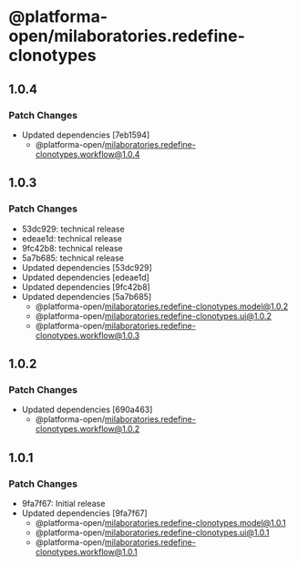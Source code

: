 # @platforma-open/milaboratories.redefine-clonotypes

## 1.0.4

### Patch Changes

- Updated dependencies [7eb1594]
  - @platforma-open/milaboratories.redefine-clonotypes.workflow@1.0.4

## 1.0.3

### Patch Changes

- 53dc929: technical release
- edeae1d: technical release
- 9fc42b8: technical release
- 5a7b685: technical release
- Updated dependencies [53dc929]
- Updated dependencies [edeae1d]
- Updated dependencies [9fc42b8]
- Updated dependencies [5a7b685]
  - @platforma-open/milaboratories.redefine-clonotypes.model@1.0.2
  - @platforma-open/milaboratories.redefine-clonotypes.ui@1.0.2
  - @platforma-open/milaboratories.redefine-clonotypes.workflow@1.0.3

## 1.0.2

### Patch Changes

- Updated dependencies [690a463]
  - @platforma-open/milaboratories.redefine-clonotypes.workflow@1.0.2

## 1.0.1

### Patch Changes

- 9fa7f67: Initial release
- Updated dependencies [9fa7f67]
  - @platforma-open/milaboratories.redefine-clonotypes.model@1.0.1
  - @platforma-open/milaboratories.redefine-clonotypes.ui@1.0.1
  - @platforma-open/milaboratories.redefine-clonotypes.workflow@1.0.1
